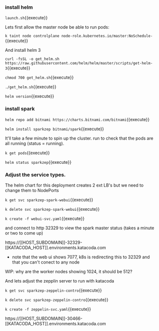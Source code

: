 ### install helm

`launch.sh`{{execute}}

Lets first allow the master node be able to run pods:

`k taint node controlplane node-role.kubernetes.io/master:NoSchedule-`{{execute}}


And install helm 3

`curl -fsSL -o get_helm.sh https://raw.githubusercontent.com/helm/helm/master/scripts/get-helm-3`{{execute}}   

`chmod 700 get_helm.sh`{{execute}} 

`./get_helm.sh`{{execute}}   


`helm version`{{execute}}

### install spark



`helm repo add bitnami https://charts.bitnami.com/bitnami`{{execute}}

`helm install sparkzep bitnami/spark`{{execute}}

It'll take a few minute to spin up the cluster. run to check that the pods are all running (status = running).

`k get pods`{{execute}}

`helm status sparkzep`{{execute}}


### Adjust the service types.

The helm chart for this deployment creates 2 ext LB's but we need to change them to NodePorts


`k get svc sparkzep-spark-webui`{{execute}}

`k delete svc sparkzep-spark-webui`{{execute}}

`k create -f webui-svc.yaml`{{execute}}

and connect to http 32329   to view the spark master status (takes a minute or two to come up)

https://[[HOST_SUBDOMAIN]]-32329-[[KATACODA_HOST]].environments.katacoda.com

* note that the web ui shows 7077, k8s is redirecting this to 32329 and that you can't conect to any node 

WIP: why are the worker nodes showing  1024, it should be 512?

And lets adjust the zepplin server to run with katacoda

`k get svc sparkzep-zeppelin-contro`{{execute}}

`k delete svc sparkzep-zeppelin-contro`{{execute}}

`k create -f zeppelin-svc.yaml`{{execute}}

https://[[HOST_SUBDOMAIN]]-30466-[[KATACODA_HOST]].environments.katacoda.com





